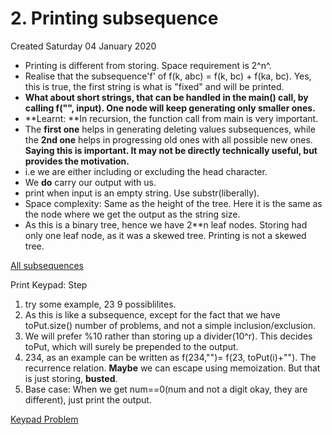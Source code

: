# 2. Printing subsequence
Created Saturday 04 January 2020


* Printing is different from storing. Space requirement is 2^n^.
* Realise that the subsequence'f' of f(k, abc)  = f(k, bc) + f(ka, bc). Yes, this is true, the first string is what is "fixed" and will be printed. 
* **What about short strings, that can be handled in the main() call, by calling f("", input). One node will keep generating only smaller ones.**
* **Learnt: **In recursion, the function call from main is very important.
* The **first one** helps in generating deleting values subsequences, while the **2nd one** helps in progressing old ones with all possible new ones. **Saying this is important. It may not be directly technically useful, but provides the motivation.**
* i.e we are either including or excluding the head character.
* We **do** carry our output with us.
* print when input is an empty string. Use substr(liberally).
* Space complexity: Same as the height of the tree. Here it is the same as the node where we get the output as the string size.
* As this is a binary tree, hence we have 2**n leaf nodes. Storing had only one leaf node, as it was a skewed tree. Printing is not a skewed tree.

[All subsequences](2._Printing_subsequence/all_subsequences.cpp)

Print Keypad:
Step 

1. try some example, 23 9 possiblilites.
2. As this is like a subsequence, except for the fact that we have toPut.size() number of problems, and not a simple inclusion/exclusion.
3. We will prefer %10 rather than storing up a divider(10^r). This decides toPut, which will surely be prepended to the output.
4. 234, as an example can be written as f(234,"")= f(23, toPut(i)+""). The recurrence relation. **Maybe** we can escape using memoization. But that is just storing, **busted**.
5. Base case: When we get num==0(num and not a digit okay, they are different), just print the output. 

[Keypad Problem](2._Printing_subsequence/print_keypad.cpp)

